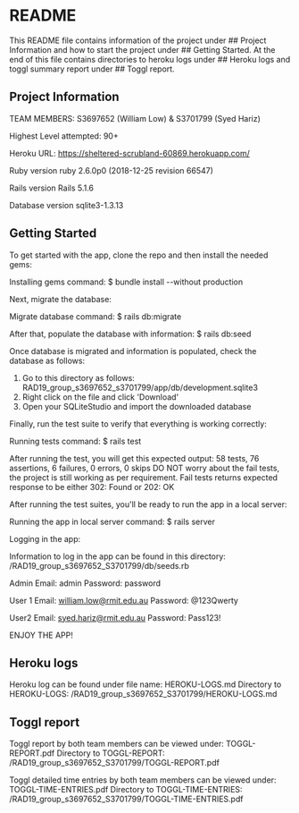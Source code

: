 # README

This README file contains information of the project under ## Project Information and how to start the project under ## Getting Started. 
At the end of this file contains directories to heroku logs under ## Heroku logs and toggl summary report under ## Toggl report.

## Project Information

TEAM MEMBERS: 
S3697652 (William Low) & S3701799 (Syed Hariz)

Highest Level attempted: 
90+

Heroku URL: 
https://sheltered-scrubland-60869.herokuapp.com/

Ruby version
  ruby 2.6.0p0 (2018-12-25 revision 66547)

Rails version 
  Rails 5.1.6

Database version
  sqlite3-1.3.13
  
  
## Getting Started

To get started with the app, clone the repo and then install the needed gems:

  Installing gems command: $ bundle install --without production

Next, migrate the database: 

  Migrate database command: $ rails db:migrate
  
  After that, populate the database with information: $ rails db:seed

  Once database is migrated and information is populated, check the database as follows: 
  1) Go to this directory as follows:
        RAD19_group_s3697652_s3701799/app/db/development.sqlite3
  2) Right click on the file and click 'Download'
  3) Open your SQLiteStudio and import the downloaded database

Finally, run the test suite to verify that everything is working correctly:

  Running tests command: $ rails test
  
  After running the test, you will get this expected output: 58 tests, 76 assertions, 6 failures, 0 errors, 0 skips
  DO NOT worry about the fail tests, the project is still working as per requirement. Fail tests returns expected response
  to be either 302: Found or 202: OK
  
After running the test suites, you'll be ready to run the app in a local server:

  Running the app in local server command: $ rails server
  
Logging in the app: 

  Information to log in the app can be found in this directory: /RAD19_group_s3697652_S3701799/db/seeds.rb
  
  Admin
  Email: admin
  Password: password
  
  User 1
  Email: william.low@rmit.edu.au
  Password: @123Qwerty
  
  User2
  Email: syed.hariz@rmit.edu.au
  Password: Pass123!
    
ENJOY THE APP!

## Heroku logs

Heroku log can be found under file name: HEROKU-LOGS.md
Directory to HEROKU-LOGS: /RAD19_group_s3697652_S3701799/HEROKU-LOGS.md

## Toggl report

Toggl report by both team members can be viewed under: TOGGL-REPORT.pdf
Directory to TOGGL-REPORT: /RAD19_group_s3697652_S3701799/TOGGL-REPORT.pdf

Toggl detailed time entries by both team members can be viewed under: TOGGL-TIME-ENTRIES.pdf
Directory to TOGGL-TIME-ENTRIES: /RAD19_group_s3697652_S3701799/TOGGL-TIME-ENTRIES.pdf